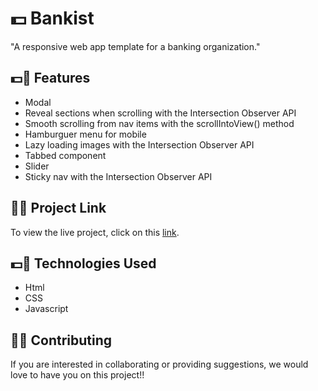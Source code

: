 # 💵 Bankist

"A responsive web app template for a banking organization."

## 💵🌟 Features  

- Modal 
- Reveal sections when scrolling with the Intersection Observer API  
- Smooth scrolling from nav items with the scrollIntoView() method  
- Hamburguer menu for mobile
- Lazy loading images with the Intersection Observer API 
- Tabbed component 
- Slider  
- Sticky nav with the Intersection Observer API
 


## 🔗💵 Project Link  

To view the live project, click on this [link](https://popcorn-six-orcin.vercel.app/).  


## 💵📄 Technologies Used  

- Html  
- CSS  
- Javascript  


## 👥💵 Contributing  

If you are interested in collaborating or providing suggestions, we would love to have you on this project!!

